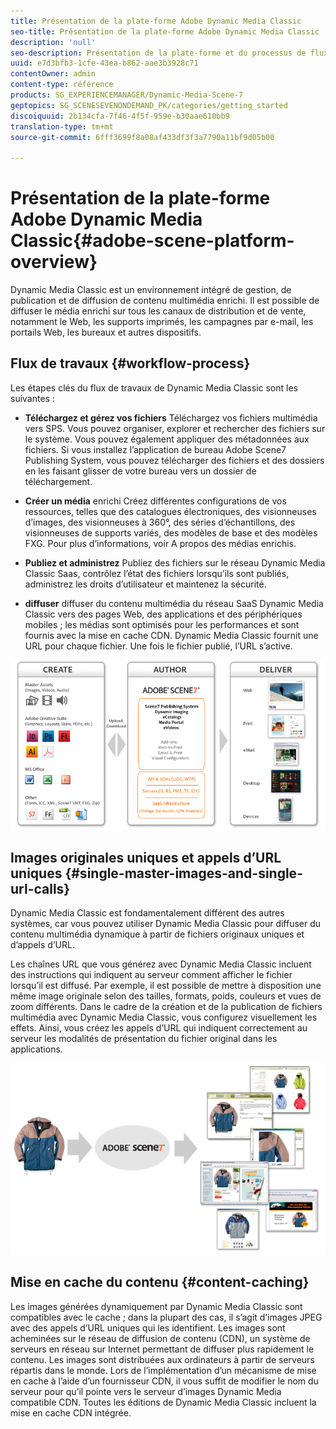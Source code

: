 ```yaml
---
title: Présentation de la plate-forme Adobe Dynamic Media Classic
seo-title: Présentation de la plate-forme Adobe Dynamic Media Classic
description: 'null'
seo-description: Présentation de la plate-forme et du processus de flux de travaux Dynamic Media Classic.
uuid: e7d3bfb3-1cfe-43ea-b862-aae3b3928c71
contentOwner: admin
content-type: référence
products: SG_EXPERIENCEMANAGER/Dynamic-Media-Scene-7
geptopics: SG_SCENESEVENONDEMAND_PK/categories/getting_started
discoiquuid: 2b134cfa-7f46-4f5f-959e-b30aae610bb9
translation-type: tm+mt
source-git-commit: 6fff3699f8a08af433df3f3a7790a11bf9d05b00

---
```



# Présentation de la plate-forme Adobe Dynamic Media Classic{#adobe-scene-platform-overview}

Dynamic Media Classic est un environnement intégré de gestion, de publication et de diffusion de contenu multimédia enrichi. Il est possible de diffuser le média enrichi sur tous les canaux de distribution et de vente, notamment le Web, les supports imprimés, les campagnes par e-mail, les portails Web, les bureaux et autres dispositifs.

## Flux de travaux {#workflow-process}

Les étapes clés du flux de travaux de Dynamic Media Classic sont les suivantes :

* **Téléchargez et gérez vos fichiers** Téléchargez vos fichiers multimédia vers SPS. Vous pouvez organiser, explorer et rechercher des fichiers sur le système. Vous pouvez également appliquer des métadonnées aux fichiers. Si vous installez l’application de bureau Adobe Scene7 Publishing System, vous pouvez télécharger des fichiers et des dossiers en les faisant glisser de votre bureau vers un dossier de téléchargement.

* **Créer un média** enrichi Créez différentes configurations de vos ressources, telles que des catalogues électroniques, des visionneuses d’images, des visionneuses à 360°, des séries d’échantillons, des visionneuses de supports variés, des modèles de base et des modèles FXG. Pour plus d’informations, voir A propos des médias enrichis.

* **Publiez et administrez** Publiez des fichiers sur le réseau Dynamic Media Classic Saas, contrôlez l’état des fichiers lorsqu’ils sont publiés, administrez les droits d’utilisateur et maintenez la sécurité.

* **diffuser** diffuser du contenu multimédia du réseau SaaS Dynamic Media Classic vers des pages Web, des applications et des périphériques mobiles ; les médias sont optimisés pour les performances et sont fournis avec la mise en cache CDN. Dynamic Media Classic fournit une URL pour chaque fichier. Une fois le fichier publié, l’URL s’active.

![Processus de flux de travaux de Dynamic Media Classic](/help/assets/gs_workflow.png)

## Images originales uniques et appels d’URL uniques {#single-master-images-and-single-url-calls}

Dynamic Media Classic est fondamentalement différent des autres systèmes, car vous pouvez utiliser Dynamic Media Classic pour diffuser du contenu multimédia dynamique à partir de fichiers originaux uniques et d’appels d’URL.

Les chaînes URL que vous générez avec Dynamic Media Classic incluent des instructions qui indiquent au serveur comment afficher le fichier lorsqu’il est diffusé. Par exemple, il est possible de mettre à disposition une même image originale selon des tailles, formats, poids, couleurs et vues de zoom différents. Dans le cadre de la création et de la publication de fichiers multimédia avec Dynamic Media Classic, vous configurez visuellement les effets. Ainsi, vous créez les appels d’URL qui indiquent correctement au serveur les modalités de présentation du fichier original dans les applications.

![Dynamic Media Classic permet de diffuser la même image originale sur différents supports dans différents formats et tailles.](/help/assets/gs_dynamic_publishing.png)

## Mise en cache du contenu {#content-caching}

Les images générées dynamiquement par Dynamic Media Classic sont compatibles avec le cache ; dans la plupart des cas, il s’agit d’images JPEG avec des appels d’URL uniques qui les identifient. Les images sont acheminées sur le réseau de diffusion de contenu (CDN), un système de serveurs en réseau sur Internet permettant de diffuser plus rapidement le contenu. Les images sont distribuées aux ordinateurs à partir de serveurs répartis dans le monde. Lors de l’implémentation d’un mécanisme de mise en cache à l’aide d’un fournisseur CDN, il vous suffit de modifier le nom du serveur pour qu’il pointe vers le serveur d’images Dynamic Media compatible CDN. Toutes les éditions de Dynamic Media Classic incluent la mise en cache CDN intégrée.
